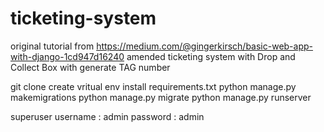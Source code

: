 # ticketing-system
original tutorial from https://medium.com/@gingerkirsch/basic-web-app-with-django-1cd947d16240
amended ticketing system with Drop and Collect Box with generate TAG number

git clone
create vritual env
install requirements.txt
python manage.py makemigrations
python manage.py migrate
python manage.py runserver

superuser username : admin password : admin
